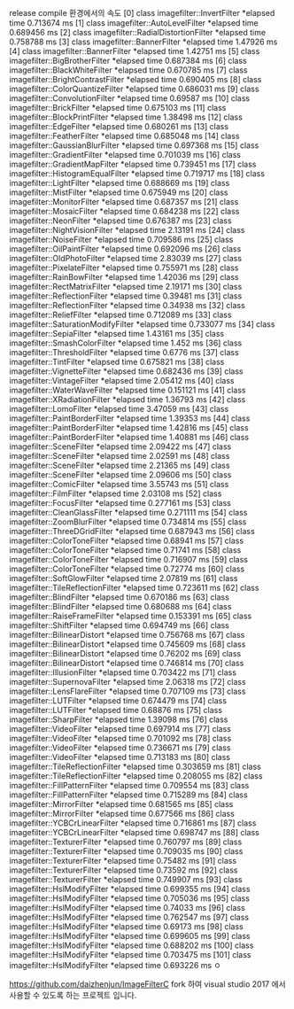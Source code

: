 release compile 환경에서의 속도
[0] class imagefilter::InvertFilter *elapsed time 0.713674 ms
[1] class imagefilter::AutoLevelFilter *elapsed time 0.689456 ms
[2] class imagefilter::RadialDistortionFilter *elapsed time 0.758788 ms
[3] class imagefilter::BannerFilter *elapsed time 1.47926 ms
[4] class imagefilter::BannerFilter *elapsed time 1.42751 ms
[5] class imagefilter::BigBrotherFilter *elapsed time 0.687384 ms
[6] class imagefilter::BlackWhiteFilter *elapsed time 0.670785 ms
[7] class imagefilter::BrightContrastFilter *elapsed time 0.690405 ms
[8] class imagefilter::ColorQuantizeFilter *elapsed time 0.686031 ms
[9] class imagefilter::ConvolutionFilter *elapsed time 0.69587 ms
[10] class imagefilter::BrickFilter *elapsed time 0.675103 ms
[11] class imagefilter::BlockPrintFilter *elapsed time 1.38498 ms
[12] class imagefilter::EdgeFilter *elapsed time 0.680261 ms
[13] class imagefilter::FeatherFilter *elapsed time 0.685048 ms
[14] class imagefilter::GaussianBlurFilter *elapsed time 0.697368 ms
[15] class imagefilter::GradientFilter *elapsed time 0.701039 ms
[16] class imagefilter::GradientMapFilter *elapsed time 0.739451 ms
[17] class imagefilter::HistogramEqualFilter *elapsed time 0.719717 ms
[18] class imagefilter::LightFilter *elapsed time 0.688669 ms
[19] class imagefilter::MistFilter *elapsed time 0.675949 ms
[20] class imagefilter::MonitorFilter *elapsed time 0.687357 ms
[21] class imagefilter::MosaicFilter *elapsed time 0.684238 ms
[22] class imagefilter::NeonFilter *elapsed time 0.676387 ms
[23] class imagefilter::NightVisionFilter *elapsed time 2.13191 ms
[24] class imagefilter::NoiseFilter *elapsed time 0.709586 ms
[25] class imagefilter::OilPaintFilter *elapsed time 0.692096 ms
[26] class imagefilter::OldPhotoFilter *elapsed time 2.83039 ms
[27] class imagefilter::PixelateFilter *elapsed time 0.755971 ms
[28] class imagefilter::RainBowFilter *elapsed time 1.42036 ms
[29] class imagefilter::RectMatrixFilter *elapsed time 2.19171 ms
[30] class imagefilter::ReflectionFilter *elapsed time 0.39481 ms
[31] class imagefilter::ReflectionFilter *elapsed time 0.34938 ms
[32] class imagefilter::ReliefFilter *elapsed time 0.712089 ms
[33] class imagefilter::SaturationModifyFilter *elapsed time 0.733077 ms
[34] class imagefilter::SepiaFilter *elapsed time 1.43161 ms
[35] class imagefilter::SmashColorFilter *elapsed time 1.452 ms
[36] class imagefilter::ThresholdFilter *elapsed time 0.6776 ms
[37] class imagefilter::TintFilter *elapsed time 0.675821 ms
[38] class imagefilter::VignetteFilter *elapsed time 0.682436 ms
[39] class imagefilter::VintageFilter *elapsed time 2.05412 ms
[40] class imagefilter::WaterWaveFilter *elapsed time 0.151121 ms
[41] class imagefilter::XRadiationFilter *elapsed time 1.36793 ms
[42] class imagefilter::LomoFilter *elapsed time 3.47059 ms
[43] class imagefilter::PaintBorderFilter *elapsed time 1.39353 ms
[44] class imagefilter::PaintBorderFilter *elapsed time 1.42816 ms
[45] class imagefilter::PaintBorderFilter *elapsed time 1.40881 ms
[46] class imagefilter::SceneFilter *elapsed time 2.09422 ms
[47] class imagefilter::SceneFilter *elapsed time 2.02591 ms
[48] class imagefilter::SceneFilter *elapsed time 2.21365 ms
[49] class imagefilter::SceneFilter *elapsed time 2.09606 ms
[50] class imagefilter::ComicFilter *elapsed time 3.55743 ms
[51] class imagefilter::FilmFilter *elapsed time 2.03108 ms
[52] class imagefilter::FocusFilter *elapsed time 0.277161 ms
[53] class imagefilter::CleanGlassFilter *elapsed time 0.271111 ms
[54] class imagefilter::ZoomBlurFilter *elapsed time 0.734814 ms
[55] class imagefilter::ThreeDGridFilter *elapsed time 0.687943 ms
[56] class imagefilter::ColorToneFilter *elapsed time 0.68941 ms
[57] class imagefilter::ColorToneFilter *elapsed time 0.71741 ms
[58] class imagefilter::ColorToneFilter *elapsed time 0.716907 ms
[59] class imagefilter::ColorToneFilter *elapsed time 0.72774 ms
[60] class imagefilter::SoftGlowFilter *elapsed time 2.07819 ms
[61] class imagefilter::TileReflectionFilter *elapsed time 0.723611 ms
[62] class imagefilter::BlindFilter *elapsed time 0.670186 ms
[63] class imagefilter::BlindFilter *elapsed time 0.680688 ms
[64] class imagefilter::RaiseFrameFilter *elapsed time 0.153391 ms
[65] class imagefilter::ShiftFilter *elapsed time 0.694749 ms
[66] class imagefilter::BilinearDistort *elapsed time 0.756768 ms
[67] class imagefilter::BilinearDistort *elapsed time 0.745609 ms
[68] class imagefilter::BilinearDistort *elapsed time 0.76202 ms
[69] class imagefilter::BilinearDistort *elapsed time 0.746814 ms
[70] class imagefilter::IllusionFilter *elapsed time 0.703422 ms
[71] class imagefilter::SupernovaFilter *elapsed time 2.06318 ms
[72] class imagefilter::LensFlareFilter *elapsed time 0.707109 ms
[73] class imagefilter::LUTFilter *elapsed time 0.674479 ms
[74] class imagefilter::LUTFilter *elapsed time 0.68876 ms
[75] class imagefilter::SharpFilter *elapsed time 1.39098 ms
[76] class imagefilter::VideoFilter *elapsed time 0.697914 ms
[77] class imagefilter::VideoFilter *elapsed time 0.701092 ms
[78] class imagefilter::VideoFilter *elapsed time 0.736671 ms
[79] class imagefilter::VideoFilter *elapsed time 0.713183 ms
[80] class imagefilter::TileReflectionFilter *elapsed time 0.303659 ms
[81] class imagefilter::TileReflectionFilter *elapsed time 0.208055 ms
[82] class imagefilter::FillPatternFilter *elapsed time 0.709554 ms
[83] class imagefilter::FillPatternFilter *elapsed time 0.715289 ms
[84] class imagefilter::MirrorFilter *elapsed time 0.681565 ms
[85] class imagefilter::MirrorFilter *elapsed time 0.677566 ms
[86] class imagefilter::YCBCrLinearFilter *elapsed time 0.716861 ms
[87] class imagefilter::YCBCrLinearFilter *elapsed time 0.698747 ms
[88] class imagefilter::TexturerFilter *elapsed time 0.760797 ms
[89] class imagefilter::TexturerFilter *elapsed time 0.709035 ms
[90] class imagefilter::TexturerFilter *elapsed time 0.75482 ms
[91] class imagefilter::TexturerFilter *elapsed time 0.73592 ms
[92] class imagefilter::TexturerFilter *elapsed time 0.749907 ms
[93] class imagefilter::HslModifyFilter *elapsed time 0.699355 ms
[94] class imagefilter::HslModifyFilter *elapsed time 0.705036 ms
[95] class imagefilter::HslModifyFilter *elapsed time 0.74033 ms
[96] class imagefilter::HslModifyFilter *elapsed time 0.762547 ms
[97] class imagefilter::HslModifyFilter *elapsed time 0.69173 ms
[98] class imagefilter::HslModifyFilter *elapsed time 0.699605 ms
[99] class imagefilter::HslModifyFilter *elapsed time 0.688202 ms
[100] class imagefilter::HslModifyFilter *elapsed time 0.703475 ms
[101] class imagefilter::HslModifyFilter *elapsed time 0.693226 ms
ㅇ

https://github.com/daizhenjun/ImageFilterC fork 하여 visual studio 2017 에서 사용할 수 있도록 하는 프로젝트 입니다.
